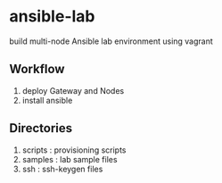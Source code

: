 # ansible-lab
build multi-node Ansible lab environment using vagrant

## Workflow
1. deploy Gateway and Nodes
2. install ansible

## Directories
1. scripts : provisioning scripts
2. samples : lab sample files
3. ssh : ssh-keygen files
